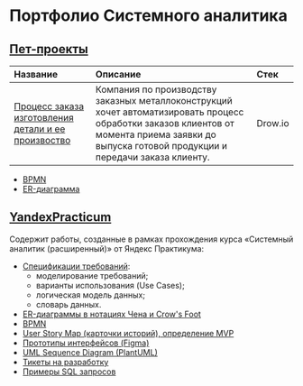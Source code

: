 # Портфолио Системного аналитика

## [Пет-проекты](https://github.com/TatianaMarutko/Portfolio/tree/main/%D0%94%D0%BE%D0%BF%D0%BE%D0%BB%D0%BD%D0%B8%D1%82%D0%B5%D0%BB%D1%8C%D0%BD%D1%8B%D0%B5%20%D1%80%D0%B0%D0%B1%D0%BE%D1%82%D1%8B)

|Название|Описание|Стек|
|:------|:----|:----|
|[Процесс заказа изготовления детали и ее произвоство](https://github.com/TatianaMarutko/Portfolio/tree/main/%D0%94%D0%BE%D0%BF%D0%BE%D0%BB%D0%BD%D0%B8%D1%82%D0%B5%D0%BB%D1%8C%D0%BD%D1%8B%D0%B5%20%D1%80%D0%B0%D0%B1%D0%BE%D1%82%D1%8B/BPMN)|Компания по производству заказных металлоконструкций хочет автоматизировать процесс обработки заказов клиентов от момента приема заявки до выпуска готовой продукции и передачи заказа клиенту. |Drow.io|


- [BPMN](https://github.com/TatianaMarutko/Portfolio/tree/main/%D0%94%D0%BE%D0%BF%D0%BE%D0%BB%D0%BD%D0%B8%D1%82%D0%B5%D0%BB%D1%8C%D0%BD%D1%8B%D0%B5%20%D1%80%D0%B0%D0%B1%D0%BE%D1%82%D1%8B/BPMN)
- [ER-диаграмма](https://github.com/TatianaMarutko/Portfolio/tree/main/%D0%94%D0%BE%D0%BF%D0%BE%D0%BB%D0%BD%D0%B8%D1%82%D0%B5%D0%BB%D1%8C%D0%BD%D1%8B%D0%B5%20%D1%80%D0%B0%D0%B1%D0%BE%D1%82%D1%8B/ER-%D0%B4%D0%B8%D0%B0%D0%B3%D1%80%D0%B0%D0%BC%D0%BC%D0%B0)

## [YandexPracticum](YandexPracticum/)

Содержит работы, созданные в рамках прохождения курса «Системный аналитик (расширенный)» от Яндекс Практикума:


- [Спецификации требований](YandexPracticum/%D0%A1%D0%BF%D0%B5%D1%86%D0%B8%D1%84%D0%B8%D0%BA%D0%B0%D1%86%D0%B8%D0%B8%20%D1%82%D1%80%D0%B5%D0%B1%D0%BE%D0%B2%D0%B0%D0%BD%D0%B8%D0%B9/):
    - моделирование требований;
    - варианты использования (Use Cases);
    - логическая модель данных;
    - словарь данных.
- [ER-диаграммы в нотациях Чена и Crow's Foot](YandexPracticum/ER-%D0%B4%D0%B8%D0%B0%D0%B3%D1%80%D0%B0%D0%BC%D0%BC%D1%8B/)
- [BPMN](YandexPracticum/BPMN/)
- [User Story Map (карточки историй), определение MVP](YandexPracticum/User%20Story%20Map/)
- [Прототипы интерфейсов (Figma)](YandexPracticum/%D0%9F%D1%80%D0%BE%D1%82%D0%BE%D1%82%D0%B8%D0%BF%D1%8B%20%D0%B8%D0%BD%D1%82%D0%B5%D1%80%D1%84%D0%B5%D0%B9%D1%81%D0%BE%D0%B2%20(Figma)/)
- [UML Sequence Diagram (PlantUML)](YandexPracticum/UML%20Sequence%20Diagram%20(PlantUML)/)
- [Тикеты на разработку](YandexPracticum/%D0%A2%D0%B8%D0%BA%D0%B5%D1%82%D1%8B%20%D0%BD%D0%B0%20%D1%80%D0%B0%D0%B7%D1%80%D0%B0%D0%B1%D0%BE%D1%82%D0%BA%D1%83/)
- [Примеры SQL запросов](YandexPracticum/%D0%9F%D1%80%D0%B8%D0%BC%D0%B5%D1%80%D1%8B%20SQL%20%D0%B7%D0%B0%D0%BF%D1%80%D0%BE%D1%81%D0%BE%D0%B2/)


